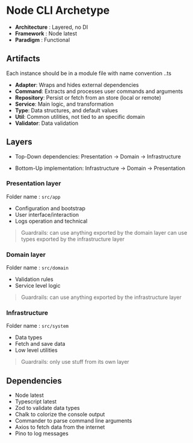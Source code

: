 # Node CLI Archetype

- **Architecture** : Layered, no DI
- **Framework** : Node latest
- **Paradigm** : Functional

## Artifacts

Each instance should be in a module file with name convention <intention>.<artifact>.ts 

- **Adapter**: Wraps and hides external dependencies
- **Command**: Extracts and processes user commands and arguments
- **Repository**: Persist or fetch from an store (local or remote)
- **Service**: Main logic, and transformation
- **Type**: Data structures, and default values
- **Util**: Common utilities, not tied to an specific domain
- **Validator**: Data validation

## Layers

- Top-Down dependencies: Presentation -> Domain -> Infrastructure

- Bottom-Up implementation: Infrastructure -> Domain -> Presentation

### Presentation layer

Folder name : `src/app`

- Configuration and bootstrap
- User interface/interaction
- Logs operation and technical

> Guardrails: 
> can use anything exported by the domain layer
> can use types exported by the infrastructure layer 

### Domain layer

Folder name : `src/domain`

- Validation rules
- Service level logic

> Guardrails:
> can use anything exported by the infrastructure layer

### Infrastructure

Folder name : `src/system`

- Data types
- Fetch and save data 
- Low level utilities

> Guardrails:
> only use stuff from its own layer

## Dependencies

- Node latest
- Typescript latest
- Zod to validate data types
- Chalk to colorize the console output
- Commander to parse command line arguments
- Axios to fetch data from the internet
- Pino to log messages
